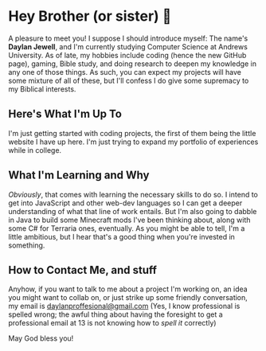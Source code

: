 # Hey Brother (or sister) 👋
A pleasure to meet you!  I suppose I should introduce myself:
The name's **Daylan Jewell**, and I'm currently studying Computer Science at Andrews University.  As of late, my hobbies include coding (hence the new GitHub page), gaming, Bible study, and doing research to deepen my knowledge in any one of those things.  As such, you can expect my projects will have some mixture of all of these, but I'll confess I do give some supremacy to my Biblical interests.
<!---->

Here's What I'm Up To
---------------------
I'm just getting started with coding projects, the first of them being the little website I have up here.  I'm just trying to expand my portfolio of experiences while in college.

What I'm Learning and Why
-------------------------
*Obviously*, that comes with learning the necessary skills to do so.  I intend to get into JavaScript and other web-dev languages so I can get a deeper understanding of what that line of work entails.  But I'm also going to dabble in Java to build some Minecraft mods I've been thinking about, along with some C# for Terraria ones, eventually.  As you might be able to tell, I'm a little ambitious, but I hear that's a good thing when you're invested in something.

How to Contact Me, and stuff
----------------------------
Anyhow, if you want to talk to me about a project I'm working on, an idea you might want to collab on, or just strike up some friendly conversation, my email is <daylanproffesional@gmail.com> (Yes, I know professional is spelled wrong; the awful thing about having the foresight to get a professional email at 13 is not knowing how to *spell it* correctly)

May God bless you!
